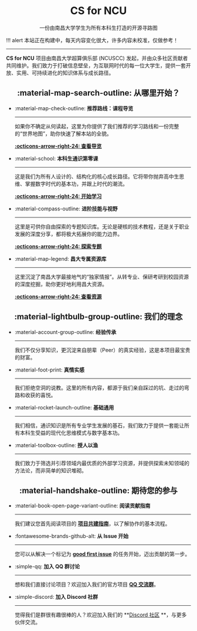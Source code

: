 <h1 align="center">CS for NCU</h1>

<p align="center">一份由南昌大学学生为所有本科生打造的开源寻路图</p>

!!! alert
    本站正在构建中，每天内容变化很大，许多内容未校准，仅做参考！

---

**CS for NCU** 项目由南昌大学超算俱乐部 (NCUSCC) 发起，并由众多社区贡献者共同维护。我们致力于打破信息壁垒，为互联网时代的每一位大学生，提供一套开放、实用、可持续进化的知识体系与成长路径。

<h2 align="center" markdown="1">:material-map-search-outline: 从哪里开始？</h2>

<div class="grid cards" markdown>

-   :material-map-check-outline: **推荐路线：课程导览**

    ---
    如果你不确定从何读起，这里为你提供了我们推荐的学习路线和一份完整的“世界地图”，助你快速了解本站的全貌。

    **[:octicons-arrow-right-24: 查看导览](./overview.md)**

-   :material-school: **本科生通识第零课**

    ---
    这是我们为所有人设计的、结构化的核心成长路径。它将带你抛弃高中生思维、掌握数字时代的基本功，并跟上时代的潮流。

    **[:octicons-arrow-right-24: 开始学习](./course/index.md)**

-   :material-compass-outline: **进阶技能与视野**

    ---
    这里是可供你自由探索的专题知识库。无论是硬核的技术教程，还是关于职业发展的深度分享，都将极大拓展你的能力边界。

    **[:octicons-arrow-right-24: 探索专题](./skills/index.md)**

-   :material-map-legend: **昌大专属资源库**

    ---
    这里沉淀了南昌大学最接地气的“独家情报”。从转专业、保研考研到校园资源的深度挖掘，助你更好地利用昌大资源。

    **[:octicons-arrow-right-24: 查看资源](./ncu/a1-postgraduate-recommendation.md)**

</div>

<h2 align="center" markdown="1">:material-lightbulb-group-outline: 我们的理念</h2>

<div class="grid cards" markdown>

-   :material-account-group-outline: **经验传承**

    ---
    我们不仅分享知识，更沉淀来自朋辈（Peer）的真实经验，这是本项目最宝贵的财富。

-   :material-foot-print: **真情实感**

    ---
    我们拒绝空洞的说教。这里的所有内容，都源于我们亲自踩过的坑、走过的弯路和收获的喜悦。

-   :material-rocket-launch-outline: **基础通用**

    ---
    我们相信，通识知识是所有专业学生发展的基石，我们致力于提供一套能让所有本科生受益的现代化思维模式与数字基本功。

-   :material-toolbox-outline: **授人以渔**

    ---
    我们致力于筛选并引荐领域内最优质的外部学习资源，并提供探索未知领域的方法论，而非简单的知识堆砌。

</div>

<h2 align="center" markdown="1">:material-handshake-outline: 期待您的参与</h2>

<div class="grid cards" markdown>

-   :material-book-open-page-variant-outline: **阅读贡献指南**

    ---
    我们建议您首先阅读项目的 **[项目共建指南](./guides/contributing/how-to-contribute.md)**，以了解协作的基本流程。

-   :fontawesome-brands-github-alt: **从 Issue 开始**

    ---
    您可以从解决一个标记为 **[good first issue](https://github.com/NCUSCC/cs4ncu/labels/good%20first%20issue)** 的任务开始，迈出贡献的第一步。

-   :simple-qq: **加入 QQ 群讨论**

    ---
    想和我们直接讨论项目？欢迎加入我们的官方项目 **[QQ 交流群](https://qm.qq.com/q/VLuObOsLg4)**。

-   :simple-discord: **加入 Discord 社群**

    ---
    觉得我们是群很有趣很棒的人？欢迎加入我们的 **[Discord 社区](https://discord.gg/Rux6DHRStP) **，与更多伙伴交流。

</div>